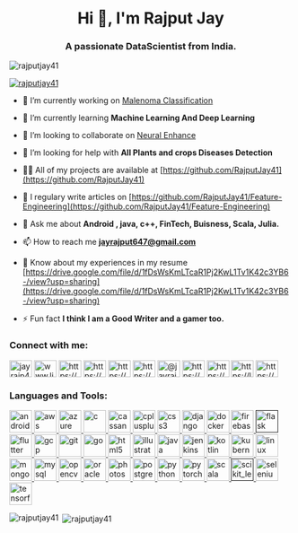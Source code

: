 <h1 align="center">Hi 👋, I'm Rajput Jay</h1>
<h3 align="center">A passionate DataScientist from India.</h3>

<p align="left"> <img src="https://komarev.com/ghpvc/?username=rajputjay41&label=Profile%20views&color=0e75b6&style=flat" alt="rajputjay41" /> </p>

<p align="left"> <a href="https://github.com/ryo-ma/github-profile-trophy"><img src="https://github-profile-trophy.vercel.app/?username=RajputJay41" alt="rajputjay41" /></a> </p>


- 🔭 I’m currently working on [Malenoma Classification](https://github.com/RajputJay41/Malenoma--classification)

- 🌱 I’m currently learning **Machine Learning And Deep Learning**

- 👯 I’m looking to collaborate on [Neural Enhance](https://github.com/alexjc/neural-enhance)

- 🤝 I’m looking for help with **All Plants and crops Diseases Detection**

- 👨‍💻 All of my projects are available at [https://github.com/RajputJay41](https://github.com/RajputJay41)

- 📝 I regulary write articles on [https://github.com/RajputJay41/Feature-Engineering](https://github.com/RajputJay41/Feature-Engineering)

- 💬 Ask me about **Android , java, c++, FinTech, Buisness, Scala, Julia.**

- 📫 How to reach me **jayrajput647@gmail.com**

- 📄 Know about my experiences in my resume [https://drive.google.com/file/d/1fDsWsKmLTcaR1Pj2KwL1Tv1K42c3YB6-/view?usp=sharing](https://drive.google.com/file/d/1fDsWsKmLTcaR1Pj2KwL1Tv1K42c3YB6-/view?usp=sharing)

- ⚡ Fun fact **I think I am a Good Writer and a gamer too.**

<p align="left">
<h3 align="left">Connect with me:</h3>
<a href="https://twitter.com/jayrajp41594508" target="blank"><img align="center" src="https://cdn.jsdelivr.net/npm/simple-icons@3.0.1/icons/twitter.svg" alt="jayrajp41594508" height="30" width="40" /></a>
<a href="https://linkedin.com/in/www.linkedin.com/in/jay-rajput-4bb13116b" target="blank"><img align="center" src="https://cdn.jsdelivr.net/npm/simple-icons@3.0.1/icons/linkedin.svg" alt="www.linkedin.com/in/jay-rajput-4bb13116b" height="30" width="40" /></a>
<a href="https://stackoverflow.com/users/https://stackoverflow.com/users/13362000/jay-rajput" target="blank"><img align="center" src="https://cdn.jsdelivr.net/npm/simple-icons@3.0.1/icons/stackoverflow.svg" alt="https://stackoverflow.com/users/13362000/jay-rajput" height="30" width="40" /></a>
<a href="https://kaggle.com/https://www.kaggle.com/skywalkergaming" target="blank"><img align="center" src="https://cdn.jsdelivr.net/npm/simple-icons@3.0.1/icons/kaggle.svg" alt="https://www.kaggle.com/skywalkergaming" height="30" width="40" /></a>
<a href="https://instagram.com/https://www.instagram.com/intelligencesio_ds" target="blank"><img align="center" src="https://cdn.jsdelivr.net/npm/simple-icons@3.0.1/icons/instagram.svg" alt="https://www.instagram.com/intelligencesio_ds" height="30" width="40" /></a>
<a href="https://www.behance.net/https://www.behance.net/jayrajput2" target="blank"><img align="center" src="https://cdn.jsdelivr.net/npm/simple-icons@3.0.1/icons/behance.svg" alt="https://www.behance.net/jayrajput2" height="30" width="40" /></a>
<a href="https://medium.com/@jayrajput647" target="blank"><img align="center" src="https://cdn.jsdelivr.net/npm/simple-icons@3.0.1/icons/medium.svg" alt="@jayrajput647" height="30" width="40" /></a>
<a href="https://www.youtube.com/c/https://www.youtube.com/channel/all about ai and gaming" target="blank"><img align="center" src="https://cdn.jsdelivr.net/npm/simple-icons@3.0.1/icons/youtube.svg" alt="https://www.youtube.com/channel/all about ai and gaming" height="30" width="40" /></a>
<a href="https://www.codechef.com/users/https://www.codechef.com/jay_647" target="blank"><img align="center" src="https://cdn.jsdelivr.net/npm/simple-icons@3.1.0/icons/codechef.svg" alt="https://www.codechef.com/jay_647" height="30" width="40" /></a>
<a href="https://www.leetcode.com/https://leetcode.com/jayrajput647/" target="blank"><img align="center" src="https://cdn.jsdelivr.net/npm/simple-icons@3.0.1/icons/leetcode.svg" alt="https://leetcode.com/jayrajput647/" height="30" width="40" /></a>
<a href="https://auth.geeksforgeeks.org/user/https://auth.geeksforgeeks.org/user/jayrajput647" target="blank"><img align="center" src="https://cdn.jsdelivr.net/npm/simple-icons@3.0.1/icons/geeksforgeeks.svg" alt="https://auth.geeksforgeeks.org/user/jayrajput647" height="30" width="40" /></a>
</p>

<h3 align="left">Languages and Tools:</h3>
<p align="left"> <a href="https://developer.android.com" target="_blank"> <img src="https://devicons.github.io/devicon/devicon.git/icons/android/android-original-wordmark.svg" alt="android" width="40" height="40"/> </a> <a href="https://aws.amazon.com" target="_blank"> <img src="https://devicons.github.io/devicon/devicon.git/icons/amazonwebservices/amazonwebservices-original-wordmark.svg" alt="aws" width="40" height="40"/> </a> <a href="https://azure.microsoft.com/en-in/" target="_blank"> <img src="https://www.vectorlogo.zone/logos/microsoft_azure/microsoft_azure-icon.svg" alt="azure" width="40" height="40"/> </a> <a href="https://www.cprogramming.com/" target="_blank"> <img src="https://devicons.github.io/devicon/devicon.git/icons/c/c-original.svg" alt="c" width="40" height="40"/> </a> <a href="https://cassandra.apache.org/" target="_blank"> <img src="https://www.vectorlogo.zone/logos/apache_cassandra/apache_cassandra-icon.svg" alt="cassandra" width="40" height="40"/> </a> <a href="https://www.w3schools.com/cpp/" target="_blank"> <img src="https://devicons.github.io/devicon/devicon.git/icons/cplusplus/cplusplus-original.svg" alt="cplusplus" width="40" height="40"/> </a> <a href="https://www.w3schools.com/css/" target="_blank"> <img src="https://devicons.github.io/devicon/devicon.git/icons/css3/css3-original-wordmark.svg" alt="css3" width="40" height="40"/> </a> <a href="https://www.djangoproject.com/" target="_blank"> <img src="https://devicons.github.io/devicon/devicon.git/icons/django/django-original.svg" alt="django" width="40" height="40"/> </a> <a href="https://www.docker.com/" target="_blank"> <img src="https://devicons.github.io/devicon/devicon.git/icons/docker/docker-original-wordmark.svg" alt="docker" width="40" height="40"/> </a> <a href="https://firebase.google.com/" target="_blank"> <img src="https://www.vectorlogo.zone/logos/firebase/firebase-icon.svg" alt="firebase" width="40" height="40"/> </a> <a href="" target="_blank"> <img src="https://www.vectorlogo.zone/logos/pocoo_flask/pocoo_flask-icon.svg" alt="flask" width="40" height="40"/> </a> <a href="https://flutter.dev" target="_blank"> <img src="https://www.vectorlogo.zone/logos/flutterio/flutterio-icon.svg" alt="flutter" width="40" height="40"/> </a> <a href="https://cloud.google.com" target="_blank"> <img src="https://www.vectorlogo.zone/logos/google_cloud/google_cloud-icon.svg" alt="gcp" width="40" height="40"/> </a> <a href="https://git-scm.com/" target="_blank"> <img src="https://www.vectorlogo.zone/logos/git-scm/git-scm-icon.svg" alt="git" width="40" height="40"/> </a> <a href="https://golang.org" target="_blank"> <img src="https://devicons.github.io/devicon/devicon.git/icons/go/go-original.svg" alt="go" width="40" height="40"/> </a> <a href="https://www.w3.org/html/" target="_blank"> <img src="https://devicons.github.io/devicon/devicon.git/icons/html5/html5-original-wordmark.svg" alt="html5" width="40" height="40"/> </a> <a href="https://www.adobe.com/in/products/illustrator.html" target="_blank"> <img src="https://www.vectorlogo.zone/logos/adobe_illustrator/adobe_illustrator-icon.svg" alt="illustrator" width="40" height="40"/> </a> <a href="https://www.java.com" target="_blank"> <img src="https://devicons.github.io/devicon/devicon.git/icons/java/java-original-wordmark.svg" alt="java" width="40" height="40"/> </a> <a href="https://www.jenkins.io" target="_blank"> <img src="https://www.vectorlogo.zone/logos/jenkins/jenkins-icon.svg" alt="jenkins" width="40" height="40"/> </a> <a href="https://kotlinlang.org" target="_blank"> <img src="https://www.vectorlogo.zone/logos/kotlinlang/kotlinlang-icon.svg" alt="kotlin" width="40" height="40"/> </a> <a href="https://kubernetes.io" target="_blank"> <img src="https://www.vectorlogo.zone/logos/kubernetes/kubernetes-icon.svg" alt="kubernetes" width="40" height="40"/> </a> <a href="https://www.linux.org/" target="_blank"> <img src="https://devicons.github.io/devicon/devicon.git/icons/linux/linux-original.svg" alt="linux" width="40" height="40"/> </a> <a href="https://www.mongodb.com/" target="_blank"> <img src="https://devicons.github.io/devicon/devicon.git/icons/mongodb/mongodb-original-wordmark.svg" alt="mongodb" width="40" height="40"/> </a> <a href="https://www.mysql.com/" target="_blank"> <img src="https://devicons.github.io/devicon/devicon.git/icons/mysql/mysql-original-wordmark.svg" alt="mysql" width="40" height="40"/> </a> <a href="https://opencv.org/" target="_blank"> <img src="https://www.vectorlogo.zone/logos/opencv/opencv-icon.svg" alt="opencv" width="40" height="40"/> </a> <a href="https://www.oracle.com/" target="_blank"> <img src="https://devicons.github.io/devicon/devicon.git/icons/oracle/oracle-original.svg" alt="oracle" width="40" height="40"/> </a> <a href="https://www.photoshop.com/en" target="_blank"> <img src="https://devicons.github.io/devicon/devicon.git/icons/photoshop/photoshop-plain.svg" alt="photoshop" width="40" height="40"/> </a> <a href="https://www.postgresql.org" target="_blank"> <img src="https://devicons.github.io/devicon/devicon.git/icons/postgresql/postgresql-original-wordmark.svg" alt="postgresql" width="40" height="40"/> </a> <a href="https://www.python.org" target="_blank"> <img src="https://devicons.github.io/devicon/devicon.git/icons/python/python-original.svg" alt="python" width="40" height="40"/> </a> <a href="https://pytorch.org/" target="_blank"> <img src="https://www.vectorlogo.zone/logos/pytorch/pytorch-icon.svg" alt="pytorch" width="40" height="40"/> </a> <a href="https://www.scala-lang.org" target="_blank"> <img src="https://devicons.github.io/devicon/devicon.git/icons/scala/scala-original-wordmark.svg" alt="scala" width="40" height="40"/> </a> <a href="" target="_blank"> <img src="https://upload.wikimedia.org/wikipedia/commons/0/05/Scikit_learn_logo_small.svg" alt="scikit_learn" width="40" height="40"/> </a> <a href="https://www.selenium.dev" target="_blank"> <img src="https://raw.githubusercontent.com/detain/svg-logos/780f25886640cef088af994181646db2f6b1a3f8/svg/selenium-logo.svg" alt="selenium" width="40" height="40"/> </a> <a href="https://www.tensorflow.org" target="_blank"> <img src="https://www.vectorlogo.zone/logos/tensorflow/tensorflow-icon.svg" alt="tensorflow" width="40" height="40"/> </a> </p>

<p><img align="left" src="https://github-readme-stats.vercel.app/api/top-langs/?username=rajputjay41&layout=compact" alt="rajputjay41" /></p>

<p>&nbsp;<img align="center" src="https://github-readme-stats.vercel.app/api?username=rajputjay41&show_icons=true" alt="rajputjay41" /></p>

